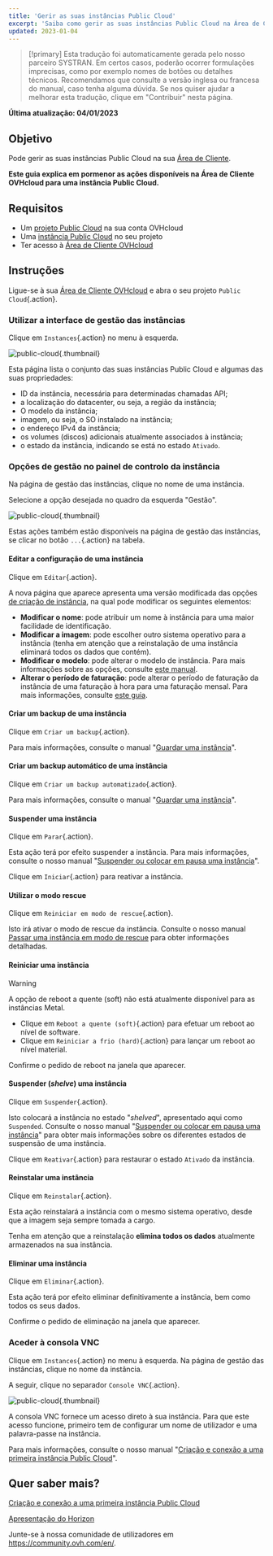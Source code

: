 ```yaml
---
title: 'Gerir as suas instâncias Public Cloud'
excerpt: 'Saiba como gerir as suas instâncias Public Cloud na Área de Cliente OVHcloud'
updated: 2023-01-04
---
```


> [!primary]
> Esta tradução foi automaticamente gerada pelo nosso parceiro SYSTRAN. Em certos casos, poderão ocorrer formulações imprecisas, como por exemplo nomes de botões ou detalhes técnicos. Recomendamos que consulte a versão inglesa ou francesa do manual, caso tenha alguma dúvida. Se nos quiser ajudar a melhorar esta tradução, clique em "Contribuir" nesta página.
>

**Última atualização: 04/01/2023**

## Objetivo

Pode gerir as suas instâncias Public Cloud na sua [Área de Cliente](https://www.ovh.com/auth/?action=gotomanager&from=https://www.ovh.pt/&ovhSubsidiary=pt).

**Este guia explica em pormenor as ações disponíveis na Área de Cliente OVHcloud para uma instância Public Cloud.**

## Requisitos

- Um [projeto Public Cloud](https://www.ovhcloud.com/pt/public-cloud/) na sua conta OVHcloud
- Uma [instância Public Cloud](/pages/platform/public-cloud/public-cloud-first-steps) no seu projeto
- Ter acesso à [Área de Cliente OVHcloud](https://www.ovh.com/auth/?action=gotomanager&from=https://www.ovh.pt/&ovhSubsidiary=pt)

## Instruções

Ligue-se à sua [Área de Cliente OVHcloud](https://www.ovh.com/auth/?action=gotomanager&from=https://www.ovh.pt/&ovhSubsidiary=pt) e abra o seu projeto `Public Cloud`{.action}. 

### Utilizar a interface de gestão das instâncias

Clique em `Instances`{.action} no menu à esquerda. 

![public-cloud](images/compute.png){.thumbnail}

Esta página lista o conjunto das suas instâncias Public Cloud e algumas das suas propriedades:

- ID da instância, necessária para determinadas chamadas API;
- a localização do datacenter, ou seja, a região da instância;
- O modelo da instância;
- imagem, ou seja, o SO instalado na instância;
- o endereço IPv4 da instância;
- os volumes (discos) adicionais atualmente associados à instância;
- o estado da instância, indicando se está no estado `Ativado`.

### Opções de gestão no painel de controlo da instância

Na página de gestão das instâncias, clique no nome de uma instância.

Selecione a opção desejada no quadro da esquerda "Gestão".

![public-cloud](images/management.png){.thumbnail}

Estas ações também estão disponíveis na página de gestão das instâncias, se clicar no botão `...`{.action} na tabela.

#### Editar a configuração de uma instância

Clique em `Editar`{.action}.

A nova página que aparece apresenta uma versão modificada das opções [de criação de instância](/pages/platform/public-cloud/public-cloud-first-steps), na qual pode modificar os seguintes elementos:

- **Modificar o nome**: pode atribuir um nome à instância para uma maior facilidade de identificação.
- **Modificar a imagem**: pode escolher outro sistema operativo para a instância (tenha em atenção que a reinstalação de uma instância eliminará todos os dados que contém).
- **Modificar o modelo**: pode alterar o modelo de instância. Para mais informações sobre as opções, consulte [este manual](/pages/platform/public-cloud/public-cloud-first-steps#3o-passo-criacao-de-uma-instancia).
- **Alterar o período de faturação**: pode alterar o período de faturação da instância de uma faturação à hora para uma faturação mensal. Para mais informações, consulte [este guia](/pages/platform/public-cloud/changing_hourly_monthly_billing).

#### Criar um backup de uma instância

Clique em `Criar um backup`{.action}.

Para mais informações, consulte o manual "[Guardar uma instância](/pages/platform/public-cloud/save_an_instance)". 

#### Criar um backup automático de uma instância

Clique em `Criar um backup automatizado`{.action}.

Para mais informações, consulte o manual "[Guardar uma instância](/pages/platform/public-cloud/save_an_instance#criar-um-backup-automatizado-de-uma-instancia)".

#### Suspender uma instância

Clique em `Parar`{.action}.

Esta ação terá por efeito suspender a instância. Para mais informações, consulte o nosso manual "[Suspender ou colocar em pausa uma instância](/pages/platform/public-cloud/suspend_or_pause_an_instance#parar-suspend-uma-instancia_1)".

Clique em `Iniciar`{.action} para reativar a instância.

#### Utilizar o modo rescue

Clique em `Reiniciar em modo de rescue`{.action}.

Isto irá ativar o modo de rescue da instância. Consulte o nosso manual [Passar uma instância em modo de rescue](/pages/platform/public-cloud/put_an_instance_in_rescue_mode) para obter informações detalhadas.

#### Reiniciar uma instância

> [!warning]
> A opção de reboot a quente (soft) não está atualmente disponível para as instâncias Metal.
>

- Clique em `Reboot a quente (soft)`{.action} para efetuar um reboot ao nível de software.
- Clique em `Reiniciar a frio (hard)`{.action} para lançar um reboot ao nível material.

Confirme o pedido de reboot na janela que aparecer.

#### Suspender (*shelve*) uma instância

Clique em `Suspender`{.action}.

Isto colocará a instância no estado "*shelved*", apresentado aqui como `Suspended`. Consulte o nosso manual "[Suspender ou colocar em pausa uma instância](/pages/platform/public-cloud/suspend_or_pause_an_instance#suspender-shelve-uma-instancia)" para obter mais informações sobre os diferentes estados de suspensão de uma instância.

Clique em `Reativar`{.action} para restaurar o estado `Ativado` da instância.

#### Reinstalar uma instância

Clique em `Reinstalar`{.action}.

Esta ação reinstalará a instância com o mesmo sistema operativo, desde que a imagem seja sempre tomada a cargo.

Tenha em atenção que a reinstalação **elimina todos os dados** atualmente armazenados na sua instância.

#### Eliminar uma instância

Clique em `Eliminar`{.action}.

Esta ação terá por efeito eliminar definitivamente a instância, bem como todos os seus dados.

Confirme o pedido de eliminação na janela que aparecer.

### Aceder à consola VNC

Clique em `Instances`{.action} no menu à esquerda. Na página de gestão das instâncias, clique no nome da instância.

A seguir, clique no separador `Console VNC`{.action}.

![public-cloud](images/vnc1.png){.thumbnail}

A consola VNC fornece um acesso direto à sua instância. Para que este acesso funcione, primeiro tem de configurar um nome de utilizador e uma palavra-passe na instância. 

Para mais informações, consulte o nosso manual "[Criação e conexão a uma primeira instância Public Cloud](/pages/platform/public-cloud/public-cloud-first-steps#connect-to-instance)".

## Quer saber mais?

[Criação e conexão a uma primeira instância Public Cloud](/pages/platform/public-cloud/public-cloud-first-steps)

[Apresentação do Horizon](/pages/platform/public-cloud/introducing_horizon)

Junte-se à nossa comunidade de utilizadores em <https://community.ovh.com/en/>.